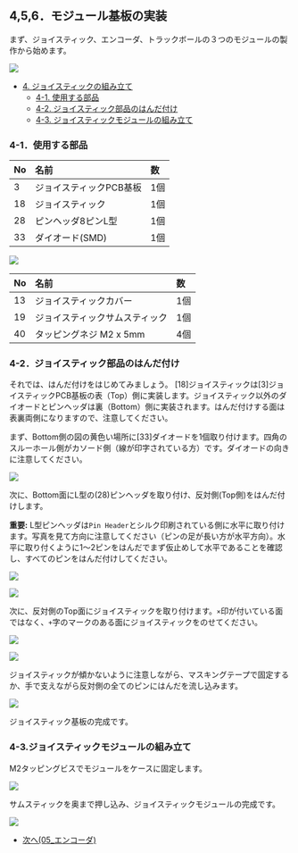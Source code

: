 <!-- ### Monkeypad Build Guide Top Page is here [English](01_build_guide.md)  -->

## 4,5,6．モジュール基板の実装

まず、ジョイスティック、エンコーダ、トラックボールの３つのモジュールの製作から始めます。

![](../images/04/monkeypad_4_01.jpeg)     

  - [4. ジョイスティックの組み立て](04_ジョイスティック.md)  
    - [4-1. 使用する部品](./04_ジョイスティック.md/#4-1使用する部品)
    - [4-2. ジョイスティック部品のはんだ付け](./04_ジョイスティック.md/#4-2ジョイスティック部品のはんだ付け)
    - [4-3. ジョイスティックモジュールの組み立て](./04_ジョイスティック.md/#4-3ジョイスティックモジュールの組み立て)

### 4-1．使用する部品

| No | 名前 | 数 |
|:-|:-|:-|
|  3 | ジョイスティックPCB基板 | 1個 |
| 18 | ジョイスティック | 1個 |
| 28 | ピンヘッダ8ピンL型 | 1個 |
| 33 | ダイオード(SMD) | 1個 |

![](../images/04/monkeypad_4_02.jpeg)

| No | 名前 | 数 |
|:-|:-|:-|
| 13 | ジョイスティックカバー | 1個 |
| 19 | ジョイスティックサムスティック | 1個 |
| 40 | タッピングネジ M2 x 5mm | 4個 |

### 4-2．ジョイスティック部品のはんだ付け

それでは、はんだ付けをはじめてみましょう。
[18]ジョイスティックは[3]ジョイスティックPCB基板の表（Top）側に実装します。ジョイスティック以外のダイオードとピンヘッダは裏（Bottom）側に実装されます。はんだ付けする面は表裏両側になりますので、注意してください。

まず、Bottom側の図の黄色い場所に[33]ダイオードを1個取り付けます。四角のスルーホール側がカソード側（線が印字されている方）です。ダイオードの向きに注意してください。

![](../images/04/monkeypad_4_03.jpeg)

次に、Bottom面にL型の(28)ピンヘッダを取り付け、反対側(Top側)をはんだ付けします。

**重要:**
L型ピンヘッダは`Pin Header`とシルク印刷されている側に水平に取り付けます。写真を見て方向に注意してください（ピンの足が長い方が水平方向）。水平に取り付くように1〜2ピンをはんだでまず仮止めして水平であることを確認し、すべてのピンをはんだ付けしてください。

![](../images/04/monkeypad_4_04.jpeg)

![](../images/04/monkeypad_4_05.jpeg)

次に、反対側のTop面にジョイスティックを取り付けます。`×`印が付いている面ではなく、`+`字のマークのある面にジョイスティックをのせてください。

![](../images/04/monkeypad_4_07.jpeg)

![](../images/04/monkeypad_4_06.jpeg)

ジョイスティックが傾かないように注意しながら、マスキングテープで固定するか、手で支えながら反対側の全てのピンにはんだを流し込みます。

![](../images/04/monkeypad_4_08.jpeg)

ジョイスティック基板の完成です。

### 4-3.ジョイスティックモジュールの組み立て

M2タッピングビスでモジュールをケースに固定します。

![](../images/04/monkeypad_4_10.jpeg)

サムスティックを奥まで押し込み、ジョイスティックモジュールの完成です。

![](../images/04/monkeypad_4_11.jpeg)


  - [次へ(05_エンコーダ)](05_エンコーダ.md)
